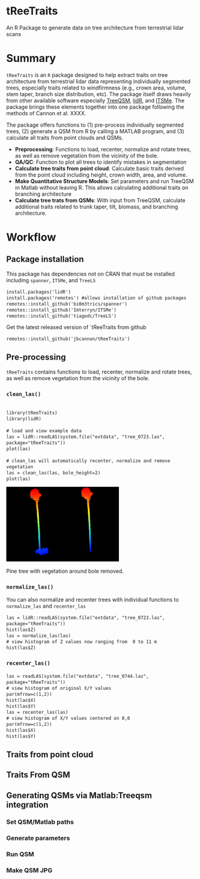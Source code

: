 # tReeTraits

An R Package to generate data on tree architecture from terrestrial lidar scans

# Summary

`tReeTraits` is an `R` package designed to help extract traits on tree architecture
from terrestrial lidar data representing individually segmented trees, especially
traits related to windfirmness (e.g., crown area, volume, stem taper, branch size
distribution, etc). The package itself draws heavily from other available software
especially <a href='https://github.com/InverseTampere/TreeQSM/'>TreeQSM</a>, 
<a href=https://r-lidar.github.io/lidRbook/>lidR</a>,
and <a href=https://github.com/lmterryn/ITSMe>ITSMe</a>. The package brings
these elements together into one package following the methods of Cannon et
al. XXXX.

The package offers functions to (1) pre-process individually segmented trees, (2)
generate a QSM from R by calling a MATLAB program, and (3) calculate all traits
from point clouds and QSMs.

* **Preprocessing**: Functions to load, recenter, normalize and rotate trees, as 
well as remove vegetation from the vicinity of the bole.
* **QA/QC**: Function to plot all trees to identify mistakes in segmentation
* **Calculate tree traits from point cloud**: Calculate basic traits derived from
the point cloud including height, crown width, area, and volume.
* **Make Quantitative Structure Models**: Set parameters and run TreeQSM in Matlab
without leaving R. This allows calculating additional traits on branching
architecture
* **Calculate tree trats from QSMs**: With input from TreeQSM, calculate additional
traits related to trunk taper, tilt, biomass, and branching architecture.

# Workflow

## Package installation

This package has dependencies not on CRAN that must be installed
including `spanner`, `ITSMe`, and `TreeLS`

```{r}
install.packages('lidR')
install.packages('remotes') #allows installation of github packages
remotes::install_github('bi0m3trics/spanner')
remotes::install_github('Imterryn/ITSMe')
remotes::install_github('tiagodc/TreeLS')
```

Get the latest released version of `tReeTraits from github

```{r}
remotes::install_github('jbcannon/tReeTraits')
```

## Pre-processing

`tReeTraits` contains functions to load, recenter, normalize and rotate trees, 
as well as remove vegetation from the vicinity of the bole.

###  `clean_las()`

```{r}

library(tReeTraits)
library(lidR)

# load and view example data
las = lidR::readLAS(system.file("extdata", "tree_0723.las", package="tReeTraits"))
plot(las)

# clean_las will automatically recenter, normalize and remove vegetation
las = clean_las(las, bole_height=2)
plot(las)

```
<img src ='img/clean_las_ex.jpg' width = 300></img>

Pine tree with vegetation around bole removed.

### `normalize_las()`

You can also normalize and recenter trees with individual functions to 
`normalize_las` and `recenter_las`

```{r}
las = lidR::readLAS(system.file("extdata", "tree_0723.las", package="tReeTraits"))
hist(las$Z)
las = normalize_las(las)
# view histogram of Z values now ranging from  0 to 11 m
hist(las$Z)
```
### `recenter_las()`

```{r}
las = readLAS(system.file("extdata", "tree_0744.laz", package="tReeTraits"))
# view histogram of original X/Y values
par(mfrow=c(1,2))
hist(las$X)
hist(las$Y)
las = recenter_las(las)
# view histogram of X/Y values centered on 0,0
par(mfrow=c(1,2))
hist(las$X)
hist(las$Y)
```

## Traits from point cloud

##  Traits From QSM

## Generating QSMs via Matlab:Treeqsm integration

### Set QSM/Matlab paths

### Generate parameters

### Run QSM

### Make QSM JPG





